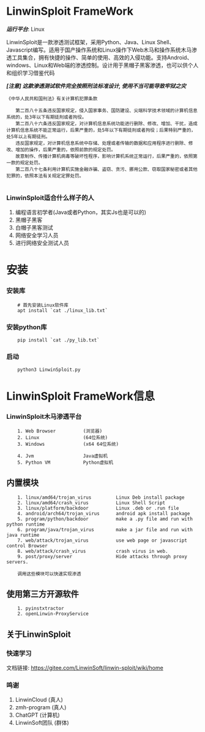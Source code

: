 
# LinwinSploit FrameWork

***运行平台***: Linux

LinwinSploit是一款渗透测试框架，采用Python、Java、Linux Shell、Javascript编写。适用于国产操作系统和Linux操作下Web木马和操作系统木马渗透工具集合，拥有快捷的操作、简单的使用、高效的入侵功能。支持Android、windows、Linux和Web端的渗透控制。设计用于黑帽子黑客渗透，也可以供个人和组织学习借鉴代码

***[注意] 这款渗透测试软件完全按照刑法标准设计, 使用不当可能导致牢狱之灾***
```
《中华人民共和国刑法》有关计算机犯罪条款
 
　　第二百八十五条违反国家规定，侵入国家事务、国防建设、尖端科学技术领域的计算机信息系统的，处3年以下有期徒刑或者拘役。
　　第二百八十六条违反国家规定，对计算机信息系统功能进行删除、修改、增加、干扰，造成计算机信息系统不能正常运行，后果严重的，处5年以下有期徒刑或者拘役；后果特别严重的，处5年以上有期徒刑。
　　违反国家规定，对计算机信息系统中存储、处理或者传输的数据和应用程序进行删除、修改、增加的操作，后果严重的，依照前款的规定处罚。
　　故意制作、传播计算机病毒等破坏性程序，影响计算机系统正常运行，后果严重的，依照第一款的规定处罚。
　　第二百八十七条利用计算机实施金融诈骗、盗窃、贪污、挪用公款、窃取国家秘密或者其他犯罪的，依照本法有关规定定罪处罚。
 
``` 

### LinwinSploit适合什么样子的人
1. 编程语言初学者(Java或者Python，其实Js也是可以的)
2. 黑帽子黑客
3. 白帽子黑客测试
4. 网络安全学习人员
5. 进行网络安全测试人员

# 安装
### 安装库

```
    # 首先安装Linux软件库
    apt install `cat ./linux_lib.txt`
```

### 安装python库

```
    pip install `cat ./py_lib.txt`
```

### 启动
```
    python3 LinwinSploit.py
```

# LinwinSploit FrameWork信息

### LinwinSploit木马渗透平台
```
	1. Web Browser	 		(浏览器)
	2. Linux   			    (64位系统)
	3. Windows 			    (x64 64位系统)

	4. Jvm				    Java虚拟机
	5. Python VM			Python虚拟机
```

## 内置模块
```
    1. linux/amd64/trojan_virus         Linux Deb install package
    2. linux/amd64/crash_virus          Linux Shell Script
    3. linux/platform/backdoor          Linux .deb or .run file
    4. android/arch64/trojan_virus      android apk install package
    5. program/python/backdoor          make a .py file amd run with python runtime
    6. program/java/trojan_virus        make a jar file and run with java runtime
    7. web/attack/trojan_virus          use web page or javascript control Browser
    8. web/attack/crash_virus           crash virus in web.
    9. post/proxy/server                Hide attacks through proxy servers.

    调用这些模块可以快速实现渗透
```

## 使用第三方开源软件
```
    1. pyinstxtractor
    2. openLinwin-ProxyService
```

## 关于LinwinSploit

### 快速学习
文档链接: https://gitee.com/LinwinSoft/linwin-sploit/wiki/home

### 鸣谢
1. LinwinCloud              (真人)
2. zmh-program              (真人)
3. ChatGPT                  (计算机)
4. LinwinSoft团队            (群体)
